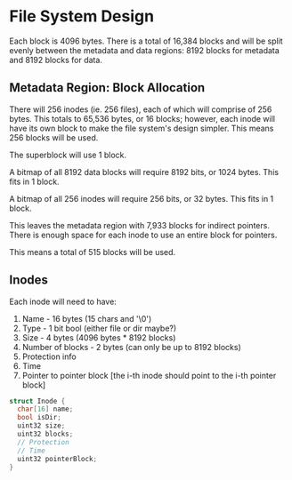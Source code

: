 # File System Design

Each block is 4096 bytes. There is a total of 16,384 blocks and will be split evenly between the metadata and data regions: 8192 blocks for metadata and 8192 blocks for data.

## Metadata Region: Block Allocation

There will 256 inodes (ie. 256 files), each of which will comprise of 256 bytes. This totals to 65,536 bytes, or 16 blocks; however, each inode will have its own block to make the
file system's design simpler. This means 256 blocks will be used.

The superblock will use 1 block.

A bitmap of all 8192 data blocks will require 8192 bits, or 1024 bytes. This fits in 1 block.

A bitmap of all 256 inodes will require 256 bits, or 32 bytes. This fits in 1 block.

This leaves the metadata region with 7,933 blocks for indirect pointers. There is enough space for each inode to use an entire block for pointers.

This means a total of 515 blocks will be used.

## Inodes

Each inode will need to have:

1. Name - 16 bytes (15 chars and '\0')
2. Type - 1 bit bool (either file or dir maybe?)
3. Size - 4 bytes (4096 bytes \* 8192 blocks)
4. Number of blocks - 2 bytes (can only be up to 8192 blocks)
5. Protection info
6. Time
7. Pointer to pointer block [the i-th inode should point to the i-th pointer block]

```c++
struct Inode {
  char[16] name;
  bool isDir;
  uint32 size;
  uint32 blocks;
  // Protection
  // Time
  uint32 pointerBlock;
}
```
